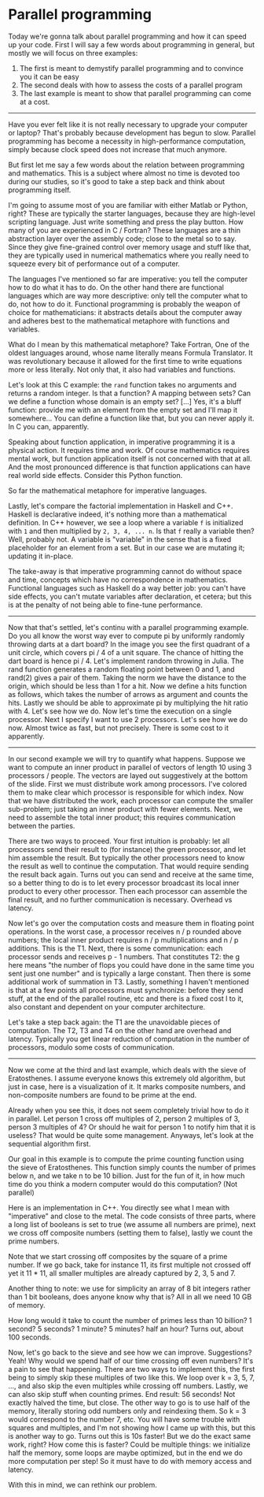 # Parallel programming

Today we're gonna talk about parallel programming and how it can speed up your code. First I will say a few words about programming in general, but mostly we will focus on three examples:

1. The first is meant to demystify parallel programming and to convince you it can be easy
2. The second deals with how to assess the costs of a parallel program
3. The last example is meant to show that parallel programming can come at a cost.

---

Have you ever felt like it is not really necessary to upgrade your computer or laptop? That's probably because development has begun to slow. Parallel programming has become a necessity in high-performance computation, simply because clock speed does not increase that much anymore. 

<!--For now, think about parallel programming just as completing a task with multiple people. For instance sorting a deck of cards. How do you keep everyone busy? You can imagine that at some point one person will assemble the whole pile, while other just watch from the side line (that is "starvation"). Or you can imagine it takes time to distribute the cards among everyone (latency). And you can imagine there is some additional management and organizational work necessary (overhead). Lastly, it could be that people fight over a certain card (waiting for contention). In this talk I will focus mostly on the SLO of the SLOW mnemonic. Also, we're gonna see if parallel programming is messy.-->

But first let me say a few words about the relation between programming and mathematics. This is a subject where almost no time is devoted too during our studies, so it's good to take a step back and think about programming itself. 

I'm going to assume most of you are familiar with either Matlab or Python, right? These are typically the starter languages, because they are high-level scripting language. Just write something and press the play button. How many of you are experienced in C / Fortran? These languages are a thin abstraction layer over the assembly code; close to the metal so to say. Since they give fine-grained control over memory usage and stuff like that, they are typically used in numerical mathematics where you really need to squeeze every bit of performance out of a computer.

The languages I've mentioned so far are imperative: you tell the computer how to do what it has to do. On the other hand there are functional languages which are way more descriptive: only tell the computer what to do, not how to do it. Functional programming is probably the weapon of choice for mathematicians: it abstracts details about the computer away and adheres best to the mathematical metaphore with functions and variables.

What do I mean by this mathematical metaphore? Take Fortran, One of the oldest languages around, whose name literally means Formula Translator. It was revolutionary because it allowed for the first time to write equations more or less literally. Not only that, it also had variables and functions.

Let's look at this C example: the `rand` function takes no arguments and returns a random integer. Is that a function? A mapping between sets? Can we define a function whose domain is an empty set? [...] Yes, it's a bluff function: provide me with an element from the empty set and I'll map it somewhere... You can define a function like that, but you can never apply it. In C you can, apparently.

Speaking about function application, in imperative programming it is a physical action. It requires time and work. Of course mathematics requires mental work, but function application itself is not concerned with that at all. And the most pronounced difference is that function applications can have real world side effects. Consider this Python function.

So far the mathematical metaphore for imperative languages. 

Lastly, let's compare the factorial implementation in Haskell and C++. Haskell is declarative indeed, it's nothing more than a mathematical definition. In C++ however, we see a loop where a variable `f` is initialized with `1` and then multiplied by `2, 3, 4, ... n`. Is that `f` really a variable then? Well, probably not. A variable is "variable" in the sense that is a fixed placeholder for an element from a set. But in our case we are mutating it; updating it in-place.

The take-away is that imperative programming cannot do without space and time, concepts which have no correspondence in mathematics. Functional languages such as Haskell do a way better job: you can't have side effects, you can't mutate variables after declaration, et cetera; but this is at the penalty of not being able to fine-tune performance.

---

Now that that's settled, let's continu with a parallel programming example. Do you all know the worst way ever to compute pi by uniformly randomly throwing darts at a dart board? In the image you see the first quadrant of a unit circle, which covers pi / 4 of a unit square. The chance of hitting the dart board is hence pi / 4. Let's implement random throwing in Julia. The rand function generates a random floating point between 0 and 1, and rand(2) gives a pair of them. Taking the norm we have the distance to the origin, which should be less than 1 for a hit. Now we define a hits function as follows, which takes the number of arrows as argument and counts the hits. Lastly we should be able to approximate pi by multiplying the hit ratio with 4. Let's see how we do. Now let's time the execution on a single processor. Next I specify I want to use 2 processors. Let's see how we do now. Almost twice as fast, but not precisely. There is some cost to it apparently.

---

In our second example we will try to quantify what happens. Suppose we want to compute an inner product in parallel of vectors of length 10 using 3 processors / people. The vectors are layed out suggestively at the bottom of the slide. First we must distribute work among processors. I've colored them to make clear which processor is responsible for which index. Now that we have distributed the work, each processor can compute the smaller sub-problem; just taking an inner product with fewer elements. Next, we need to assemble the total inner product; this requires communication between the parties. 

There are two ways to proceed. Your first intuition is probably: let all processors send their result to (for instance) the green processor, and let him assemble the result. But typically the other processors need to know the result as well to continue the computation. That would require sending the result back again. Turns out you can send and receive at the same time, so a better thing to do is to let every processor broadcast its local inner product to every other processor. Then each processor can assemble the final result, and no further communication is necessary. Overhead vs latency.

Now let's go over the computation costs and measure them in floating point operations. In the worst case, a processor receives n / p rounded above numbers; the local inner product requires n / p multiplications and n / p additions. This is the T1. Next, there is some communication: each processor sends and receives p - 1 numbers. That constitutes T2: the g here means "the number of flops you could have done in the same time you sent just one number" and is typically a large constant. Then there is some additional work of summation in T3. Lastly, something I haven't mentioned is that at a few points all processors must synchronize: before they send stuff, at the end of the parallel routine, etc and there is a fixed cost l to it, also constant and dependent on your computer architecture.

Let's take a step back again: the T1 are the unavoidable pieces of computation. The T2, T3 and T4 on the other hand are overhead and latency. Typically you get linear reduction of computation in the number of processors, modulo some costs of communication.

---

Now we come at the third and last example, which deals with the sieve of Eratosthenes. I assume everyone knows this extremely old algorithm, but just in case, here is a visualization of it. It marks composite numbers, and non-composite numbers are found to be prime at the end.

Already when you see this, it does not seem completely trivial how to do it in parallel. Let person 1 cross off multiples of 2, person 2 multiples of 3, person 3 multiples of 4? Or should he wait for person 1 to notify him that it is useless? That would be quite some management. Anyways, let's look at the sequential algorithm first.

Our goal in this example is to compute the prime counting function using the sieve of Eratosthenes. This function simply counts the number of primes below n, and we take n to be 10 billion. Just for the fun of it, in how much time do you think a modern computer would do this computation? (Not parallel)

Here is an implementation in C++. You directly see what I mean with "imperative" and close to the metal. The code consists of three parts, where a long list of booleans is set to true (we assume all numbers are prime), next we cross off composite numbers (setting them to false), lastly we count the prime numbers. 

Note that we start crossing off composites by the square of a prime number. If we go back, take for instance 11, its first multiple not crossed off yet it 11 * 11, all smaller multiples are already captured by 2, 3, 5 and 7.

Another thing to note: we use for simplicity an array of 8 bit integers rather than 1 bit booleans, does anyone know why that is? All in all we need 10 GB of memory.

How long would it take to count the number of primes less than 10 billion? 1 second? 5 seconds? 1 minute? 5 minutes? half an hour? Turns out, about 100 seconds.

Now, let's go back to the sieve and see how we can improve. Suggestions? Yeah! Why would we spend half of our time crossing off even numbers? It's a pain to see that happening. There are two ways to implement this, the first being to simply skip these multiples of two like this. We loop over k = 3, 5, 7, ..., and also skip the even multiples while crossing off numbers. Lastly, we can also skip stuff when counting primes. End result: 56 seconds! Not exactly halved the time, but close. The other way to go is to use half of the memory, literally storing odd numbers only and reindexing them. So k = 3 would correspond to the number 7, etc. You will have some trouble with squares and multiples, and I'm not showing how I came up with this, but this is another way to go. Turns out this is 10s faster! But we do the exact same work, right? How come this is faster? Could be multiple things: we initialize half the memory, some loops are maybe optimized, but in the end we do more computation per step! So it must have to do with memory access and latency.

With this in mind, we can rethink our problem. 